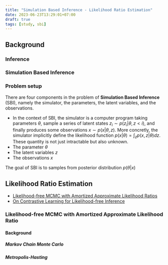 ```yaml
---
title: "Simulation Based Inference - Likelihood Ratio Estimation"
date: 2023-06-23T13:29:01+07:00
draft: true 
tags: [study, sbi]
---
```


## Background 

### Inference

### Simulation Based Inference

### Problem setup

There are four components in the problem of **Simulation Based Inference** (SBI), namely the simulator, the parameters, the latent variables, and the observations. 

- In the context of SBI, the simulator is a computer program taking parameters $\theta$, sample a series of latent states $z_i \sim p(z_i | \theta, z < i)$, and finally produces some observations $x \sim p(x |\theta, z)$. More concretly, the simulator implicitly define the likelihood function $p(x | \theta) = \int_z{p(x, z | \theta)dz}$. These quantity is not just intractable but also unknown.
- The parameter $\theta$
- The latent variables $z$
- The observations $x$

The goal of SBI is to samples from posterior distribution $p(\theta | x)$


## Likelihood Ratio Estimation


- [Likelihood-free MCMC with Amortized Approximate Likelihood Ratios]()
- [On Contrastive Learning for Likelihood-free Inference]()


### Likelihood-free MCMC with Amortized Approximate Likelihood Ratio

#### Background

##### Markov Chain Monte Carlo

##### Metropolis-Hasting

##### 



